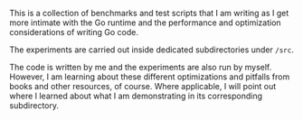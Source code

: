 This is a collection of benchmarks and test scripts that I am writing as I get more intimate with the Go runtime and the performance and optimization considerations of writing Go code.

The experiments are carried out inside dedicated subdirectories under `/src`.

The code is written by me and the experiments are also run by myself. However, I am learning about these different optimizations and pitfalls from books and other resources, of course. Where applicable, I will point out where I learned about what I am demonstrating in its corresponding subdirectory.

